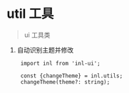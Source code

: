 # util 工具
> ui 工具类

1. 自动识别主题并修改
   ``` tsx
    import inl from 'inl-ui';

    const {changeTheme} = inl.utils;
    changeTheme(theme?: string);

   ```